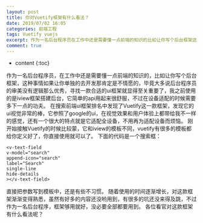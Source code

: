 ```yaml
---
layout: post
title: 你对Vuetify框架有什么看法？
date: 2019/07/02 16:05
categories: 前端工程
tags: Vuetify vuejs
excerpt: 作为一名后台程序员在工作中还是需要懂一点前端的知识的比如让你写个后台框架这种事情如果让你单独的去开发那肯定是不情愿的毕竟大多说后台程序员的审美没有逻辑那么优秀寻找一款合适的ui框架就显得至关重要了我之前使用的是iview框架搭建后台它简单的api用起来很舒服不过在设备适配的时候需要多下一点的功夫在搜索前端ui框架排名中发现了Vuetify这一款框架发现它的ui视觉非常的棒它参照了google的ui
comment: true
---
```


* content
{:toc}

作为一名后台程序员，在工作中还是需要懂一点前端的知识的，比如让你写个后台框架，这种事情如果让你单独的去开发那肯定是不情愿的，毕竟大多说后台程序员的审美没有逻辑那么优秀，寻找一款合适的ui框架就显得至关重要了，我之前使用的是iview框架搭建后台，它简单的api用起来很舒服，不过在设备适配的时候需要多下一点的功夫。
在搜索前端ui框架排名中发现了Vuetify这一款框架，发现它的ui视觉非常的棒，它参照了google的ui，在视觉效果和用户体验上都带给我不一样的感觉，还有一个很大的特点就是它适配全设备，不用再为适配设备而烦恼。
刚开始接触Vuetify的时候比较蒙，它和iview的模板不同，vuetify有很多的模板都给你定义好了，你直接使用就可以了。 下面的代码是一个搜索框：

    
    
    <v-text-field
    v-model="search"
    append-icon="search"
    label="Search"
    single-line
    hide-details
    ></v-text-field>
    

直接把参数写到模板中，还是有些不习惯。
随着使用的时间逐渐增长，对这款框架渐渐变得熟悉，虽然有好多的内容还没哟用到，有很多的坑还没来得及跳，不过作为一名后台程序，框架够用就好，没必要全部都要用到。
各位看官对这款框架有什么看法呢？


    